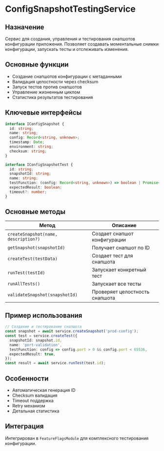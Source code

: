 # ConfigSnapshotTestingService

## Назначение

Сервис для создания, управления и тестирования снапшотов конфигурации приложения. Позволяет создавать моментальные снимки конфигурации, запускать тесты и отслеживать изменения.

## Основные функции

- Создание снапшотов конфигурации с метаданными
- Валидация целостности через checksum
- Запуск тестов против снапшотов
- Управление жизненным циклом
- Статистика результатов тестирования

## Ключевые интерфейсы

```typescript
interface IConfigSnapshot {
  id: string;
  name: string;
  config: Record<string, unknown>;
  timestamp: Date;
  environment: string;
  checksum: string;
}

interface IConfigSnapshotTest {
  id: string;
  snapshotId: string;
  name: string;
  testFunction: (config: Record<string, unknown>) => boolean | Promise<boolean>;
  expectedResult: boolean;
  timeout?: number;
}
```

## Основные методы

| Метод                                | Описание                       |
| ------------------------------------ | ------------------------------ |
| `createSnapshot(name, description?)` | Создает снапшот конфигурации   |
| `getSnapshot(snapshotId)`            | Получает снапшот по ID         |
| `createTest(testData)`               | Создает тест для снапшота      |
| `runTest(testId)`                    | Запускает конкретный тест      |
| `runAllTests()`                      | Запускает все тесты            |
| `validateSnapshot(snapshotId)`       | Проверяет целостность снапшота |

## Пример использования

```typescript
// Создание и тестирование снапшота
const snapshot = await service.createSnapshot('prod-config');
const test = service.createTest({
  snapshotId: snapshot.id,
  name: 'port-validation',
  testFunction: config => config.port > 0 && config.port < 65536,
  expectedResult: true,
});
const result = await service.runTest(test.id);
```

## Особенности

- Автоматическая генерация ID
- Checksum валидация
- Timeout поддержка
- Retry механизм
- Детальная статистика

## Интеграция

Интегрирован в `FeatureFlagsModule` для комплексного тестирования конфигурации.
